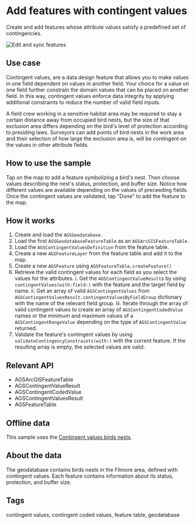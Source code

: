 # Add features with contingent values

Create and add features whose attribute values satisfy a predefined set of contingencies.

![Edit and sync features](edit-and-sync-features.png)

## Use case

Contingent values, are a data design feature that allows you to make values in one field dependent on values in another field. Your choice for a value on one field further constrain the domain values that can be placed on another field. In this way, contingent values enforce data integrity by applying additional constraints to reduce the number of valid field inputs. 

A field crew working in a sensitive habitat area may be required to stay a certain distance away from occupied bird nests, but the size of that exclusion area differs depending on the bird's level of protection according to presiding laws. Surveyors can add points of bird nests in the work area and their selection of how large the exclusion area is, will be contingent on the values in other attribute fields.

## How to use the sample

Tap on the map to add a feature symbolizing a bird's nest. Then choose values describing the nest's status, protection, and buffer size. Notice how different values are available depending on the values of preceeding fields. Once the contingent values are validated, tap "Done" to add the feature to the map.

## How it works

1. Create and load the `AGSGeodatabase`.
2. Load the first `AGSGeodatabaseFeatureTable` as an `AGSArcGISFeatureTable`.
3. Load the `AGSContingentValuesDefinition` from the feature table.
4. Create a new `AGSFeatureLayer` from the feature table and add it to the map.
5. Create a new `AGSFeature` using `AGSFeatureTable.createFeature()`
6. Retrieve the valid contingent values for each field as you select the values for the attributes.
    i. Get the `AGSContingentValueResult`s by using `contingentValues(with:field:)` with the feature and the target field by name.
    ii. Get an array of valid `AGSContingentValues` from `AGSContingentValuesResult.contingentValuesByFieldGroup` dictionary with the name of the relevant field group.
    iii. Iterate through the array of valid contingent values to create an array of `AGSContingentCodedValue` names or the minimum and maximum values of a `AGSContingentRangeValue` depending on the type of `AGSContingentValue` returned.
7. Validate the feature's contingent values by using `validateContingencyConstraints(with:)` with the current feature. If the resulting array is empty, the selected values are valid.

## Relevant API

* AGSArcGISFeatureTable
* AGSContingentValueResult
* AGSContingentCodedValue
* AGSContingentValuesResult
* AGSFeatureTable

## Offline data

This sample uses the [Contingent values birds nests](https://arcgisruntime.maps.arcgis.com/home/item.html?id=e12b54ea799f4606a2712157cf9f6e41).

## About the data

The geodatabase contains birds nests in the Filmore area, defined with contingent values. Each feature contains information about its status, protection, and buffer size.

## Tags

contingent values, contingent coded values, feature table, geodatabase
